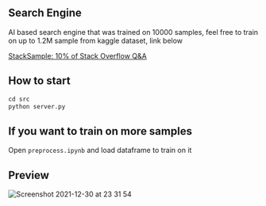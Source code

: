 ## Search Engine
AI based search engine that was trained on 10000 samples, feel free to train on up to 1.2M sample from kaggle dataset, link below

[StackSample: 10% of Stack Overflow Q&A](https://www.kaggle.com/stackoverflow/stacksample?select=Questions.csv)

## How to start
```python
cd src
python server.py
```

## If you want to train on more samples
Open ```preprocess.ipynb``` and load dataframe to train on it

## Preview
![Screenshot 2021-12-30 at 23 31 54](https://user-images.githubusercontent.com/55096567/147786329-6570f35e-e741-48a1-977b-0a2918e5a5ec.png)
